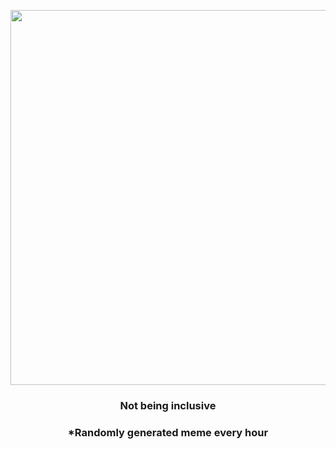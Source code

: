 <p align="center">
        <img src="https://i.redd.it/i0o715c2vc391.jpg" width="600" height="600">
        </p>
        <h3 align="center">Not being inclusive</h3>
        <h3 align="center">*Randomly generated meme every hour</h3>
    